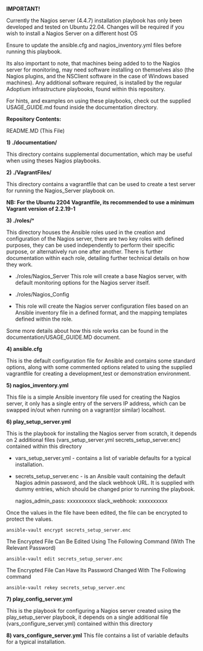 **IMPORTANT!**

Currently the Nagios server (4.4.7) installation playbook has only been developed and tested on Ubuntu 22.04. Changes will be required if you wish to install a Nagios Server on a different host OS

Ensure to update the ansible.cfg and nagios_inventory.yml files before running this playbook.

Its also important to note, that  machines being added to to the Nagios server for monitoring, may need software installing on themselves also (the Nagios plugins, and the NSClient software in the case of Windows based machines). Any additional software required, is installed by the regular Adoptium infrastructure playbooks, found within this repository.

For hints, and examples on using these playbooks, check out the supplied USAGE_GUIDE.md found inside the documentation directory.

**Repository Contents:**

README.MD (This File)

**1) ./documentation/**

  This directory contains supplemental documentation, which may be useful when using theses Nagios playbooks.

**2) ./VagrantFiles/**

  This directory contains a vagrantfile that can be used to create a test server for running the Nagios_Server playbook on.

  **NB: For the Ubuntu 2204 Vagrantfile, its recommended to use a minimum Vagrant version of 2.2.19-1**

**3) ./roles/***

This directory houses the Ansible roles used in the creation and configuration of the Nagios server, there are two key roles with defined purposes, they can be used independently to perform their specific purpose, or alternatively run one after another. There is further documentation within each role, detailing further technical details on how they work.

 - ./roles/Nagios_Server
    This role will create a base Nagios server, with default monitoring options for the Nagios server itself.

- ./roles/Nagios_Config
- This role will create the Nagios server configuration files based on an Ansible inventory file in a defined format, and the mapping templates defined within the role.

Some more details about how this role works can be found in the documentation/USAGE_GUIDE.MD document.

**4) ansible.cfg**

This is the default configuration file for Ansible and contains some standard options, along with some commented options related to using the supplied vagrantfile for creating a development,test or demonstration environment.

**5) nagios_inventory.yml**

This file is a simple Ansible inventory file used for creating the Nagios server, it only has a single entry of the servers IP address, which can be swapped in/out when running on a vagrant(or similar) localhost.

**6)  play_setup_server.yml**

This is the playbook for installing the Nagios server from scratch, it depends on 2 additional files (vars_setup_server.yml secrets_setup_server.enc) contained within this directory

   - vars_setup_server.yml - contains a list of variable defaults for a typical installation.

   - secrets_setup_server.enc - is an Ansible vault containing the default Nagios admin password, and the slack webhook URL. It is supplied with dummy entries, which should be changed prior to running the playbook.

        nagios_admin_pass: xxxxxxxxxx
        slack_webhook: xxxxxxxxxx

Once the values in the file have been edited, the file can be encrypted to protect the values.

    ansible-vault encrypt secrets_setup_server.enc

The Encrypted File Can Be Edited Using The Following Command (With The Relevant Password)

    ansible-vault edit secrets_setup_server.enc

The Encrypted File Can Have Its Password Changed With The Following command

    ansible-vault rekey secrets_setup_server.enc

**7)  play_config_server.yml**

This is the playbook for configuring a Nagios server created using the play_setup_server playbook, it depends on a single additional file (vars_configure_server.yml) contained within this directory

**8) vars_configure_server.yml**
This file contains a list of variable defaults for a typical installation.
